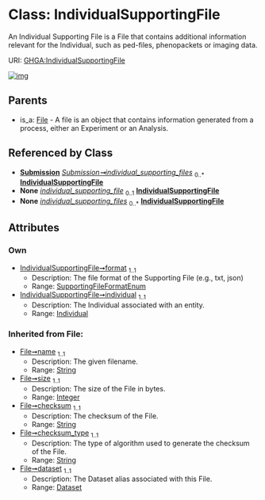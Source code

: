 
# Class: IndividualSupportingFile


An Individual Supporting File is a File that contains additional information relevant for the Individual, such as ped-files, phenopackets or imaging data.

URI: [GHGA:IndividualSupportingFile](https://w3id.org/GHGA/IndividualSupportingFile)


[![img](https://yuml.me/diagram/nofunky;dir:TB/class/[Submission],[Individual]<individual%201..1-%20[IndividualSupportingFile&#124;format:SupportingFileFormatEnum;name(i):string;size(i):integer;checksum(i):string;checksum_type(i):string;alias(i):string],[Submission]++-%20individual_supporting_files%200..*>[IndividualSupportingFile],[Submission]-%20individual_supporting_files(i)%200..*>[IndividualSupportingFile],[File]^-[IndividualSupportingFile],[Individual],[File],[Dataset])](https://yuml.me/diagram/nofunky;dir:TB/class/[Submission],[Individual]<individual%201..1-%20[IndividualSupportingFile&#124;format:SupportingFileFormatEnum;name(i):string;size(i):integer;checksum(i):string;checksum_type(i):string;alias(i):string],[Submission]++-%20individual_supporting_files%200..*>[IndividualSupportingFile],[Submission]-%20individual_supporting_files(i)%200..*>[IndividualSupportingFile],[File]^-[IndividualSupportingFile],[Individual],[File],[Dataset])

## Parents

 *  is_a: [File](File.md) - A file is an object that contains information generated from a process, either an Experiment or an Analysis.

## Referenced by Class

 *  **[Submission](Submission.md)** *[Submission➞individual_supporting_files](Submission_individual_supporting_files.md)*  <sub>0..\*</sub>  **[IndividualSupportingFile](IndividualSupportingFile.md)**
 *  **None** *[individual_supporting_file](individual_supporting_file.md)*  <sub>0..1</sub>  **[IndividualSupportingFile](IndividualSupportingFile.md)**
 *  **None** *[individual_supporting_files](individual_supporting_files.md)*  <sub>0..\*</sub>  **[IndividualSupportingFile](IndividualSupportingFile.md)**

## Attributes


### Own

 * [IndividualSupportingFile➞format](IndividualSupportingFile_format.md)  <sub>1..1</sub>
     * Description: The file format of the Supporting File (e.g., txt, json)
     * Range: [SupportingFileFormatEnum](SupportingFileFormatEnum.md)
 * [IndividualSupportingFile➞individual](IndividualSupportingFile_individual.md)  <sub>1..1</sub>
     * Description: The Individual associated with an entity.
     * Range: [Individual](Individual.md)

### Inherited from File:

 * [File➞name](File_name.md)  <sub>1..1</sub>
     * Description: The given filename.
     * Range: [String](types/String.md)
 * [File➞size](File_size.md)  <sub>1..1</sub>
     * Description: The size of the File in bytes.
     * Range: [Integer](types/Integer.md)
 * [File➞checksum](File_checksum.md)  <sub>1..1</sub>
     * Description: The checksum of the File.
     * Range: [String](types/String.md)
 * [File➞checksum_type](File_checksum_type.md)  <sub>1..1</sub>
     * Description: The type of algorithm used to generate the checksum of the File.
     * Range: [String](types/String.md)
 * [File➞dataset](File_dataset.md)  <sub>1..1</sub>
     * Description: The Dataset alias associated with this File.
     * Range: [Dataset](Dataset.md)
